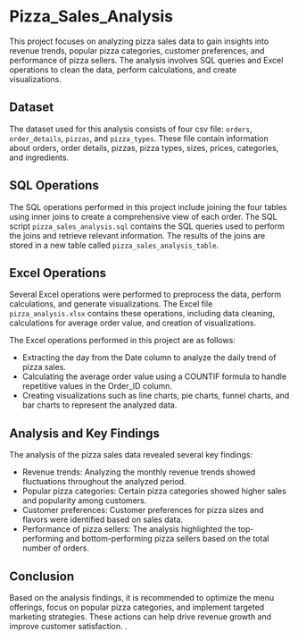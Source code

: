 # Pizza_Sales_Analysis

This project focuses on analyzing pizza sales data to gain insights into revenue trends, popular pizza categories, customer preferences, and performance of pizza sellers. The analysis involves SQL queries and Excel operations to clean the data, perform calculations, and create visualizations.

## Dataset

The dataset used for this analysis consists of four csv file: `orders`, `order_details`, `pizzas`, and `pizza_types`. These file contain information about orders, order details, pizzas, pizza types, sizes, prices, categories, and ingredients.

## SQL Operations

The SQL operations performed in this project include joining the four tables using inner joins to create a comprehensive view of each order. The SQL script `pizza_sales_analysis.sql` contains the SQL queries used to perform the joins and retrieve relevant information. The results of the joins are stored in a new table called `pizza_sales_analysis_table`.

## Excel Operations

Several Excel operations were performed to preprocess the data, perform calculations, and generate visualizations. The Excel file `pizza_analysis.xlsx` contains these operations, including data cleaning, calculations for average order value, and creation of visualizations.

The Excel operations performed in this project are as follows:
- Extracting the day from the Date column to analyze the daily trend of pizza sales.
- Calculating the average order value using a COUNTIF formula to handle repetitive values in the Order_ID column.
- Creating visualizations such as line charts, pie charts, funnel charts, and bar charts to represent the analyzed data.

## Analysis and Key Findings

The analysis of the pizza sales data revealed several key findings:
- Revenue trends: Analyzing the monthly revenue trends showed fluctuations throughout the analyzed period.
- Popular pizza categories: Certain pizza categories showed higher sales and popularity among customers.
- Customer preferences: Customer preferences for pizza sizes and flavors were identified based on sales data.
- Performance of pizza sellers: The analysis highlighted the top-performing and bottom-performing pizza sellers based on the total number of orders.

## Conclusion

Based on the analysis findings, it is recommended to optimize the menu offerings, focus on popular pizza categories, and implement targeted marketing strategies. These actions can help drive revenue growth and improve customer satisfaction. .






